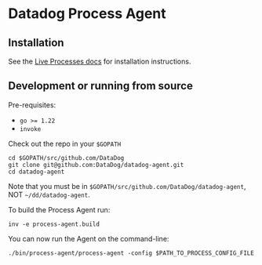 # Datadog Process Agent

## Installation

See the [Live Processes docs](https://docs.datadoghq.com/graphing/infrastructure/process/#installation) for installation instructions.

## Development or running from source

Pre-requisites:

* `go >= 1.22`
* `invoke`

Check out the repo in your `$GOPATH`

```
cd $GOPATH/src/github.com/DataDog
git clone git@github.com:DataDog/datadog-agent.git
cd datadog-agent
```

Note that you must be in `$GOPATH/src/github.com/DataDog/datadog-agent`, NOT `~/dd/datadog-agent`.

To build the Process Agent run:

```
inv -e process-agent.build
```

You can now run the Agent on the command-line:

```
./bin/process-agent/process-agent -config $PATH_TO_PROCESS_CONFIG_FILE
```

